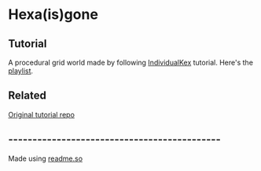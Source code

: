 # Hexa(is)gone
## Tutorial
A procedural grid world made by following [IndividualKex](https://github.com/IndividualKex) tutorial.
Here's the [playlist](https://www.youtube.com/playlist?list=PLJjxg7h3d8Onat_Z_KNUBCpcuHX0YIdb4).

## Related

[Original tutorial repo](https://github.com/IndividualKex/ProceduralGrid)

## --------------------------------------------
Made using [readme.so](https://readme.so/)
